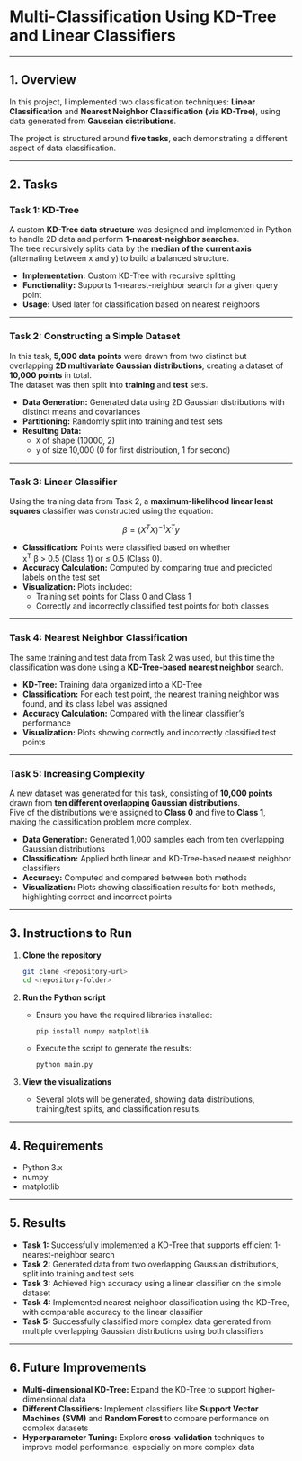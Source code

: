 # Multi-Classification Using KD-Tree and Linear Classifiers

---

## 1. Overview

In this project, I implemented two classification techniques: **Linear Classification** and **Nearest Neighbor Classification (via KD-Tree)**, using data generated from **Gaussian distributions**.  

The project is structured around **five tasks**, each demonstrating a different aspect of data classification.

---

## 2. Tasks

### Task 1: KD-Tree

A custom **KD-Tree data structure** was designed and implemented in Python to handle 2D data and perform **1-nearest-neighbor searches**.  
The tree recursively splits data by the **median of the current axis** (alternating between x and y) to build a balanced structure. 

- **Implementation:** Custom KD-Tree with recursive splitting  
- **Functionality:** Supports 1-nearest-neighbor search for a given query point  
- **Usage:** Used later for classification based on nearest neighbors  

---

### Task 2: Constructing a Simple Dataset

In this task, **5,000 data points** were drawn from two distinct but overlapping **2D multivariate Gaussian distributions**, creating a dataset of **10,000 points** in total.  
The dataset was then split into **training** and **test** sets.

- **Data Generation:** Generated data using 2D Gaussian distributions with distinct means and covariances  
- **Partitioning:** Randomly split into training and test sets  
- **Resulting Data:**  
  - `X` of shape (10000, 2)  
  - `y` of size 10,000 (0 for first distribution, 1 for second)

---

### Task 3: Linear Classifier

Using the training data from Task 2, a **maximum-likelihood linear least squares** classifier was constructed using the equation:

$$
\beta = (X^T X)^{-1} X^T y
$$

- **Classification:** Points were classified based on whether  
x<sup>T</sup> β &gt; 0.5 (Class&nbsp;1) or ≤&nbsp;0.5 (Class&nbsp;0).
- **Accuracy Calculation:** Computed by comparing true and predicted labels on the test set  
- **Visualization:** Plots included:
  - Training set points for Class 0 and Class 1  
  - Correctly and incorrectly classified test points for both classes  

---

### Task 4: Nearest Neighbor Classification

The same training and test data from Task 2 was used, but this time the classification was done using a **KD-Tree-based nearest neighbor** search.

- **KD-Tree:** Training data organized into a KD-Tree  
- **Classification:** For each test point, the nearest training neighbor was found, and its class label was assigned  
- **Accuracy Calculation:** Compared with the linear classifier’s performance  
- **Visualization:** Plots showing correctly and incorrectly classified test points  

---

### Task 5: Increasing Complexity

A new dataset was generated for this task, consisting of **10,000 points** drawn from **ten different overlapping Gaussian distributions**.  
Five of the distributions were assigned to **Class 0** and five to **Class 1**, making the classification problem more complex.

- **Data Generation:** Generated 1,000 samples each from ten overlapping Gaussian distributions  
- **Classification:** Applied both linear and KD-Tree-based nearest neighbor classifiers  
- **Accuracy:** Computed and compared between both methods  
- **Visualization:** Plots showing classification results for both methods, highlighting correct and incorrect points  

---

## 3. Instructions to Run

1. **Clone the repository**
   ```bash
   git clone <repository-url>
   cd <repository-folder>

2. **Run the Python script**
   - Ensure you have the required libraries installed:
     ```bash
     pip install numpy matplotlib
     ```
   - Execute the script to generate the results:
     ```bash
     python main.py
     ```

3. **View the visualizations**
   - Several plots will be generated, showing data distributions, training/test splits, and classification results.

---

## 4. Requirements

- Python 3.x  
- numpy  
- matplotlib  

---

## 5. Results

- **Task 1:** Successfully implemented a KD-Tree that supports efficient 1-nearest-neighbor search  
- **Task 2:** Generated data from two overlapping Gaussian distributions, split into training and test sets  
- **Task 3:** Achieved high accuracy using a linear classifier on the simple dataset  
- **Task 4:** Implemented nearest neighbor classification using the KD-Tree, with comparable accuracy to the linear classifier  
- **Task 5:** Successfully classified more complex data generated from multiple overlapping Gaussian distributions using both classifiers  

---

## 6. Future Improvements

- **Multi-dimensional KD-Tree:** Expand the KD-Tree to support higher-dimensional data  
- **Different Classifiers:** Implement classifiers like **Support Vector Machines (SVM)** and **Random Forest** to compare performance on complex datasets  
- **Hyperparameter Tuning:** Explore **cross-validation** techniques to improve model performance, especially on more complex data  



